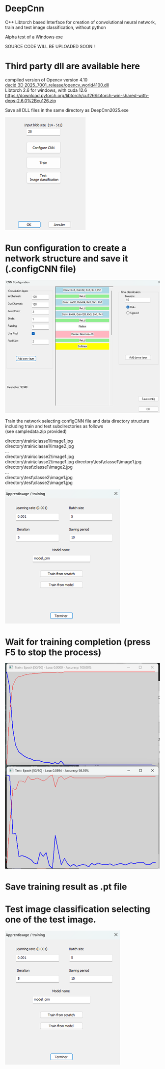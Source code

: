 # DeepCnn
C++ Libtorch  based Interface for creation of convolutional neural network, train and test image classification, without python

Alpha test of a Windows exe  

SOURCE CODE WILL BE UPLOADED SOON !

# Third party dll are available here  
compiled version of Opencv version 4.10  
[decid 3D 2025_7001_release/opencv_world4100.dll](https://github.com/Karleener/Decid3D/blob/4c91c6335469a6f224ab6f51e2e41a1fe3e66ba3/decid%203D%202025_7001_release/opencv_world4100.dll)  
Libtorch 2.6 for windows, with cuda 12.6  
https://download.pytorch.org/libtorch/cu126/libtorch-win-shared-with-deps-2.6.0%2Bcu126.zip

Save all DLL files in the same directory as DeepCnn2025.exe  

![run DeppCnn2025](images/first.png)

# Run configuration to create a network structure and save it (.configCNN file)  

![configuration](images/confcnn.png)


Train the network selecting configCNN file and data directory structure including train and test subdirectories as follows  
(see sampledata.zip provided)  

 directory\train\classe1\image1.jpg  
 directory\train\classe1\image2.jpg  
 ...  
 directory\train\classe2\image1.jpg  
 directory\train\classe2\image1.jpg 
 directory\test\classe1\image1.jpg  
 directory\test\classe1\image2.jpg  
 ...  
 directory\test\classe2\image1.jpg  
 directory\test\classe2\image1.jpg  

 ![train](images/train.png)

# Wait for training completion (press F5 to stop the process)

 ![Training](images/courbes.png)

# Save training result as .pt file

# Test image classification selecting one of the test image.
 ![test](images/train.png)

